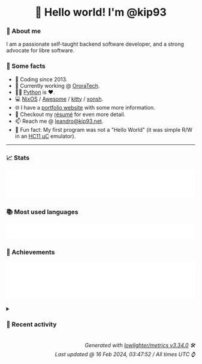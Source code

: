 <!-- README template, populated using this action:
     https://github.com/kip93/kip93/blob/main/.github/workflows/readme.yml. -->

<h1 align="center">👋 Hello world! I'm @kip93</h1> <!-- LOGIN => username -->

### 👤 About me

I am a passionate self-taught backend software developer, and a strong advocate for libre software.


### 💬 Some facts

* 📅 Coding since 2013.
* 💼 Currently working @ [OroraTech](https://ororatech.com/).
* 👨‍💻 [Python](https://github.com/search?q=user%3Akip93&l=python) is ❤️. <!-- LOGIN => username -->
* 💻 [NixOS](https://github.com/NixOS/) /
     [Awesome](https://github.com/awesomeWM/) /
     [kitty](https://github.com/kovidgoyal/kitty/) /
     [xonsh](https://github.com/xonsh/).
* 🌐 I have a [portfolio website](https://kip93.net/) with some more information.
* 📝 Checkout my [résumé](https://kip93.net/resume/) for even more detail.
* 📫 Reach me @ [leandro@kip93.net](mailto:leandro@kip93.net).
* 🎲 Fun fact: My first program was not a "Hello World" (it was simple R/W in an [HC11 µC](https://en.wikipedia.org/wiki/68HC11) emulator).


-----------------------------------------------------------------------------------------------------------------------


### 📈 Stats

![](./stats.svg)


### 📚 Most used languages <!-- by percentage, in decreasing order -->

![](./languages.svg)


### 🏅 Achievements

![](./achievements.svg)


<details> <!-- Last activity -->
<!-- Almost verbatim copy of https://github.com/lowlighter/metrics/blob/latest/source/templates/markdown/partials/activity.ejs, but restructured to be foldable. -->
<summary><h3>📰 Recent activity</h3></summary>

  * *On 11 Feb 2024, 19:10:42*
  * *On 11 Feb 2024, 19:10:16*
* ➡️ Pushed 406 commits in [OroraTech/nixpkgs](https://github.com/OroraTech/nixpkgs) on branch `fix/yakut-deps`
  * [#d4e775b](https://github.com/OroraTech/nixpkgs/commit/d4e775b) makeInitrdNGTool: 0.1.0 -&gt; 0.1.0
  * [#4373622](https://github.com/OroraTech/nixpkgs/commit/4373622) raspberrypi-eeprom: 2023.12.06-2712 -&gt; 2024.01.05-2712

https://github.com/raspberrypi/rpi-eeprom/releases/tag/v.2024.01.05-2712
  * [#39d481d](https://github.com/OroraTech/nixpkgs/commit/39d481d) libwpg: 0.3.3 -&gt; 0.3.4
  * [#cf938b4](https://github.com/OroraTech/nixpkgs/commit/cf938b4) libwpd: 0.10.0 -&gt; 0.10.3
  * [#aa776b2](https://github.com/OroraTech/nixpkgs/commit/aa776b2) libbsd: unstable-2023-04-29 -&gt; 0.11.8
  * [#0520a00](https://github.com/OroraTech/nixpkgs/commit/0520a00) db62: 6.2.23 -&gt; 6.2.32
  * [#b6933c9](https://github.com/OroraTech/nixpkgs/commit/b6933c9) db60: 6.0.20 -&gt; 6.0.30
  * [#a3dd974](https://github.com/OroraTech/nixpkgs/commit/a3dd974) updatecli: init at 0.70.0
  * [#6899a74](https://github.com/OroraTech/nixpkgs/commit/6899a74) maintainers: add croissong
  * [#678eee3](https://github.com/OroraTech/nixpkgs/commit/678eee3) boatswain: 0.3.0 → 0.4.0
  * [#5a94735](https://github.com/OroraTech/nixpkgs/commit/5a94735) halftone: add meta.mainProgram and meta.platforms
  * [#9e7bee8](https://github.com/OroraTech/nixpkgs/commit/9e7bee8) halftone: 0.5.0 -&gt; 0.6.0
  * [#87e591d](https://github.com/OroraTech/nixpkgs/commit/87e591d) python311Packages.highdicom: init at 0.22.0
  * [#2e2097c](https://github.com/OroraTech/nixpkgs/commit/2e2097c) update-melpa: use url lib to parse HTTP instead of custom code

This improves compatiblity of parsing http header.
  * [#09a0862](https://github.com/OroraTech/nixpkgs/commit/09a0862) python311Packages.pillow-jpls: init at 1.3.2
  * [#e9a8b6e](https://github.com/OroraTech/nixpkgs/commit/e9a8b6e) update-melpa: use cl-lib instead of cl
  * [#52a0f4a](https://github.com/OroraTech/nixpkgs/commit/52a0f4a) fcitx5-openbangla-keyboard: fix runtime crash
  * [#3ca6967](https://github.com/OroraTech/nixpkgs/commit/3ca6967) cloudflared: fixed missing configuration options
  * [#a748f5c](https://github.com/OroraTech/nixpkgs/commit/a748f5c) rl_json: init at 0.14
  * [#6ed6953](https://github.com/OroraTech/nixpkgs/commit/6ed6953) nixos/oci-containers: stop container using backend

Make systemd actually call `podman stop` when stopping a container unit.

Fixes #249332
  * *On 11 Feb 2024, 09:59:23*
* ➡️ Pushed 179 commits in [OroraTech/nixpkgs](https://github.com/OroraTech/nixpkgs) on branch `master`
  * [#c36acb6](https://github.com/OroraTech/nixpkgs/commit/c36acb6) sourcehut.hubsrht: 0.17.2 -&gt; 0.17.5

Also refactor it to the same common structure as all other sourcehut
packages, thus opening the possibility to even further simplify this in
the future.

Signed-off-by: Christoph Heiss &lt;christoph@c8h4.io&gt;
  * [#50fa834](https://github.com/OroraTech/nixpkgs/commit/50fa834) sourcehut.gitsrht: 0.84.2 -&gt; 0.85.7

Signed-off-by: Christoph Heiss &lt;christoph@c8h4.io&gt;
  * [#e912fc1](https://github.com/OroraTech/nixpkgs/commit/e912fc1) sourcehut.buildsrht: 0.86.10 -&gt; 0.89.13

Signed-off-by: Christoph Heiss &lt;christoph@c8h4.io&gt;
  * [#a61f7b1](https://github.com/OroraTech/nixpkgs/commit/a61f7b1) sourcehut.srht: 0.69.15 -&gt; 0.71.5

Signed-off-by: Christoph Heiss &lt;christoph@c8h4.io&gt;
  * [#a59e08e](https://github.com/OroraTech/nixpkgs/commit/a59e08e) gtkcord4: 0.0.17 -&gt; 0.0.18
  * [#29b534a](https://github.com/OroraTech/nixpkgs/commit/29b534a) restya-board: drop
  * [#8c28836](https://github.com/OroraTech/nixpkgs/commit/8c28836) gittuf: init at 0.3.0

Co-authored-by: Nikolay Korotkiy &lt;sikmir@disroot.org&gt;
  * [#1acef57](https://github.com/OroraTech/nixpkgs/commit/1acef57) dua: 2.26.0 -&gt; 2.28.0

Diff: https://github.com/Byron/dua-cli/compare/v2.26.0...v2.28.0
Changelog: https://github.com/Byron/dua-cli/blob/v2.28.0/CHANGELOG.md
Signed-off-by: Muhammad Falak R Wani &lt;falakreyaz@gmail.com&gt;
  * [#b087e3d](https://github.com/OroraTech/nixpkgs/commit/b087e3d) maintainers: add flandweber
  * [#d39d1b7](https://github.com/OroraTech/nixpkgs/commit/d39d1b7) python311Packages.pygltflib: init at 1.16.1
  * [#0f0a6c5](https://github.com/OroraTech/nixpkgs/commit/0f0a6c5) nix: drop warning disabling on `gcc-13`

All present `nix` versions should build as is against `gcc-13` without
explicit warning clobbering.
  * [#3e79150](https://github.com/OroraTech/nixpkgs/commit/3e79150) libmodsecurity: 3.0.11 -&gt; 3.0.12
  * [#4698311](https://github.com/OroraTech/nixpkgs/commit/4698311) breeze-hacked-cursor-theme: init at unstable-2024-1-28
  * [#9e73340](https://github.com/OroraTech/nixpkgs/commit/9e73340) pgadmin4: remove flask-babelex

babelex has been dropped and can be removed.

Signed-off-by: Florian Brandes &lt;florian.brandes@posteo.de&gt;
  * [#4373622](https://github.com/OroraTech/nixpkgs/commit/4373622) raspberrypi-eeprom: 2023.12.06-2712 -&gt; 2024.01.05-2712

https://github.com/raspberrypi/rpi-eeprom/releases/tag/v.2024.01.05-2712
  * [#5a94735](https://github.com/OroraTech/nixpkgs/commit/5a94735) halftone: add meta.mainProgram and meta.platforms
  * [#9e7bee8](https://github.com/OroraTech/nixpkgs/commit/9e7bee8) halftone: 0.5.0 -&gt; 0.6.0
  * [#87e591d](https://github.com/OroraTech/nixpkgs/commit/87e591d) python311Packages.highdicom: init at 0.22.0
  * [#09a0862](https://github.com/OroraTech/nixpkgs/commit/09a0862) python311Packages.pillow-jpls: init at 1.3.2
  * [#6ed6953](https://github.com/OroraTech/nixpkgs/commit/6ed6953) nixos/oci-containers: stop container using backend

Make systemd actually call `podman stop` when stopping a container unit.

Fixes #249332
  * *On 10 Feb 2024, 21:50:42*
</details>


<h6 align="right"><em>
    Generated with <a href="https://github.com/lowlighter/metrics/tree/latest/">lowlighter/metrics v3.34.0</a> 🛠️<br> <!-- VERSION => MAJOR.minor.patch -->
    Last updated @ 16 Feb 2024, 03:47:52 / All times UTC ⌚ <!-- meta.generated => DD/MM/YYYY, hh:mm -->
</em></h6>
